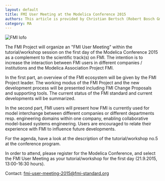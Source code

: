 ```yaml
---
layout: default
title: FMI User Meeting at the Modelica Conference 2015
authors: This article is provided by Christian Bertsch (Robert Bosch GmbH)
category: MA
---
```

![FMI lofo](https://www.modelica.org/publications/newsletters/2015-1/images/fmi_user_meeting_1.png)

The FMI Project will organize an "FMI User Meeting" within the tutorial/workshop session on the first day of the Modelica Conference 2015 as a complement to the scientific track(s) on FMI. The intention is to increase the interaction between FMI users in different companies / institutions and the Modelica Association Project FMI.

In the first part, an overview of the FMI ecosystem will be given by the FMI Project leader. The working modus of the FMI Project and the new development process will be presented including FMI Change Proposals and supporting tools. The current status of the FMI standard and current developments will be summarized.

In the second part, FMI users will present how FMI is currently used for model interchange between different companies or different departments resp. engineering domains within one company, enabling collaborative model-based systems engineering. Users are encouraged to relate their experience with FMI to influence future developments.

For the agenda, have a look at the description of the tutorial/workshop no.5 at the conference program.

In order to attend, please register for the Modelica Conference, and select the FMI User Meeting as your tutorial/workshop for the first day (21.9.2015, 13:00-16:30 hours).

Contact: fmi-user-meeting-2015@fmi-standard.org